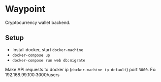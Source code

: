 # Waypoint

Cryptocurrency wallet backend.

## Setup

* Install docker, start `docker-machine`
* `docker-compose up`
* `docker-compose run web db:migrate`

Make API requests to docker ip (`docker-machine ip default`) port `3000`. Ex: 192.168.99.100:3000/users
